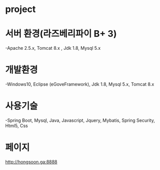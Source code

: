 # project
# 서버 환경(라즈베리파이 B+ 3)
-Apache 2.5.x, Tomcat 8.x , Jdk 1.8, Mysql 5.x

# 개발환경
-Windows10, Eclipse (eGoveFramework), Jdk 1.8, Mysql 5.x, Tomcat 8.x

# 사용기술
-Spring Boot, Mysql, Java, Javascript, Jquery, Mybatis, Spring Security, Html5, Css

# 페이지
http://hongsoon.ga:8888
